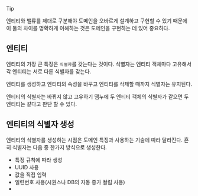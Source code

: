 
>[!tip] 
> 엔티티와 밸류를 제대로 구분해야 도메인을 오바르게 설계하고 구현할 수 있기 때문에 
> 이 둘의 차이를 명확하게 이해하는 것은 도메인을 구현하는 데 있어 중요하다.

## 엔티티

엔티티의 가장 큰 특징은 `식별자`를 갖는다는 것이다.
식별자는 엔티티 객체마다 고유해서 각 엔티티는 서로 다른 식별자를 갖는다.

엔티티를 생성하고 엔티티의 속성을 바꾸고 엔티티를 삭제할 때까지 식별자는 유지된다.

엔티티의 식별자는 바뀌지 않고 고유하기 땜누에 두 엔티티 객체의 식별자가 같으면 두 엔티티는 같다고 판단 할 수 있다.

## 엔티티의 식별자 생성

엔티티의 식별자를 생성하는 시점은 도메인 특징과 사용하는 기술에 따라 달라진다. 흔히 식별자는 다음 중 한가지 방식으로 생성한다.

* 특정 규칙에 따라 생성
* UUID 사용
* 값을 직접 입력
* 일련번호 사용(시퀀스나 DB의 자동 증가 컬럼 사용)
* 